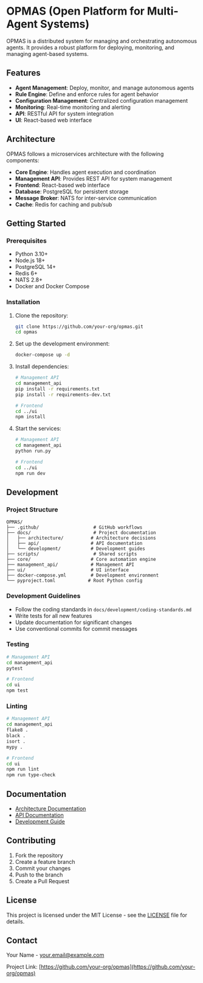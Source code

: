 # OPMAS (Open Platform for Multi-Agent Systems)

OPMAS is a distributed system for managing and orchestrating autonomous agents. It provides a robust platform for deploying, monitoring, and managing agent-based systems.

## Features

- **Agent Management**: Deploy, monitor, and manage autonomous agents
- **Rule Engine**: Define and enforce rules for agent behavior
- **Configuration Management**: Centralized configuration management
- **Monitoring**: Real-time monitoring and alerting
- **API**: RESTful API for system integration
- **UI**: React-based web interface

## Architecture

OPMAS follows a microservices architecture with the following components:

- **Core Engine**: Handles agent execution and coordination
- **Management API**: Provides REST API for system management
- **Frontend**: React-based web interface
- **Database**: PostgreSQL for persistent storage
- **Message Broker**: NATS for inter-service communication
- **Cache**: Redis for caching and pub/sub

## Getting Started

### Prerequisites

- Python 3.10+
- Node.js 18+
- PostgreSQL 14+
- Redis 6+
- NATS 2.8+
- Docker and Docker Compose

### Installation

1. Clone the repository:
   ```bash
   git clone https://github.com/your-org/opmas.git
   cd opmas
   ```

2. Set up the development environment:
   ```bash
   docker-compose up -d
   ```

3. Install dependencies:
   ```bash
   # Management API
   cd management_api
   pip install -r requirements.txt
   pip install -r requirements-dev.txt

   # Frontend
   cd ../ui
   npm install
   ```

4. Start the services:
   ```bash
   # Management API
   cd management_api
   python run.py

   # Frontend
   cd ../ui
   npm run dev
   ```

## Development

### Project Structure

```
OPMAS/
├── .github/                    # GitHub workflows
├── docs/                       # Project documentation
│   ├── architecture/          # Architecture decisions
│   ├── api/                   # API documentation
│   └── development/           # Development guides
├── scripts/                    # Shared scripts
├── core/                      # Core automation engine
├── management_api/            # Management API
├── ui/                        # UI interface
├── docker-compose.yml         # Development environment
└── pyproject.toml            # Root Python config
```

### Development Guidelines

- Follow the coding standards in `docs/development/coding-standards.md`
- Write tests for all new features
- Update documentation for significant changes
- Use conventional commits for commit messages

### Testing

```bash
# Management API
cd management_api
pytest

# Frontend
cd ui
npm test
```

### Linting

```bash
# Management API
cd management_api
flake8 .
black .
isort .
mypy .

# Frontend
cd ui
npm run lint
npm run type-check
```

## Documentation

- [Architecture Documentation](docs/architecture/README.md)
- [API Documentation](docs/api/README.md)
- [Development Guide](docs/development/README.md)

## Contributing

1. Fork the repository
2. Create a feature branch
3. Commit your changes
4. Push to the branch
5. Create a Pull Request

## License

This project is licensed under the MIT License - see the [LICENSE](LICENSE) file for details.

## Contact

Your Name - your.email@example.com

Project Link: [https://github.com/your-org/opmas](https://github.com/your-org/opmas)
